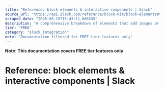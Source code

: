```yaml
---
title: "Reference: block elements & interactive components | Slack"
source_url: "https://api.slack.com/reference/block-kit/block-elements#timepicker"
scraped_date: "2025-08-19T15:43:11.866835"
description: "A comprehensive breakdown of elements that add images or interactivity to blocks."
tier: "FREE"
category: "slack_integration"
note: "Documentation filtered for FREE tier features only"
---
```

**Note: This documentation covers FREE tier features only**

# Reference: block elements & interactive components | Slack

